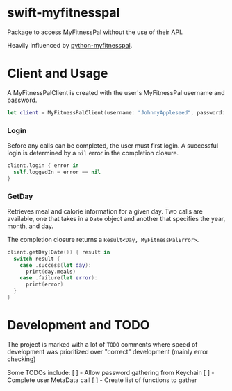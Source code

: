# swift-myfitnesspal

Package to access MyFitnessPal without the use of their API.

Heavily influenced by [python-myfitnesspal](https://github.com/coddingtonbear/python-myfitnesspal).

# Client and Usage

A MyFitnessPalClient is created with the user's MyFitnessPal username and password.

```swift
let client = MyFitnessPalClient(username: "JohnnyAppleseed", password: "iLikeApples1234")
```

### Login

Before any calls can be completed, the user must first login. A successful login is determined by a `nil` error in the completion closure.

```swift
client.login { error in
  self.loggedIn = error == nil
}
```

### GetDay

Retrieves meal and calorie information for a given day. Two calls are available, one that takes in a `Date` object and another that specifies the year, month, and day.

The completion closure returns a `Result<Day, MyFitnessPalError>`.

```swift
client.getDay(Date()) { result in
  switch result {
    case .success(let day):
      print(day.meals)
    case .failure(let error):
      print(error)
  }
}
```

# Development and TODO

The project is marked with a lot of `TODO` comments where speed of development was prioritized over "correct" development (mainly error checking)

Some TODOs include:
[ ] - Allow password gathering from Keychain
[ ] - Complete user MetaData call
[ ] - Create list of functions to gather
